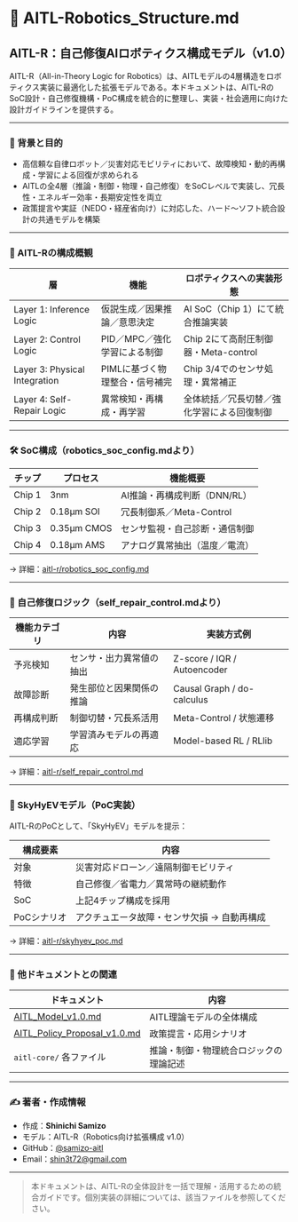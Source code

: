 # 🤖 AITL-Robotics_Structure.md

## AITL-R：自己修復AIロボティクス構成モデル（v1.0）

AITL-R（All-in-Theory Logic for Robotics）は、AITLモデルの4層構造をロボティクス実装に最適化した拡張モデルである。本ドキュメントは、AITL-RのSoC設計・自己修復機構・PoC構成を統合的に整理し、実装・社会適用に向けた設計ガイドラインを提供する。

---

### 🎯 背景と目的

- 高信頼な自律ロボット／災害対応モビリティにおいて、故障検知・動的再構成・学習による回復が求められる  
- AITLの全4層（推論・制御・物理・自己修復）をSoCレベルで実装し、冗長性・エネルギー効率・長期安定性を両立  
- 政策提言や実証（NEDO・経産省向け）に対応した、ハード〜ソフト統合設計の共通モデルを構築

---

### 🧠 AITL-Rの構成概観

| 層                     | 機能                   | ロボティクスへの実装形態                    |
|------------------------|------------------------|--------------------------------------------|
| Layer 1: Inference Logic | 仮説生成／因果推論／意思決定 | AI SoC（Chip 1）にて統合推論実装            |
| Layer 2: Control Logic  | PID／MPC／強化学習による制御 | Chip 2にて高耐圧制御器・Meta-control        |
| Layer 3: Physical Integration | PIMLに基づく物理整合・信号補完 | Chip 3/4でのセンサ処理・異常補正           |
| Layer 4: Self-Repair Logic | 異常検知・再構成・再学習       | 全体統括／冗長切替／強化学習による回復制御 |

---

### 🛠 SoC構成（robotics_soc_config.mdより）

| チップ   | プロセス   | 機能概要                   |
|----------|------------|----------------------------|
| Chip 1   | 3nm        | AI推論・再構成判断（DNN/RL） |
| Chip 2   | 0.18µm SOI | 冗長制御系／Meta-Control    |
| Chip 3   | 0.35µm CMOS| センサ監視・自己診断・通信制御 |
| Chip 4   | 0.18µm AMS | アナログ異常抽出（温度／電流） |

→ 詳細：[aitl-r/robotics_soc_config.md](../aitl-r/robotics_soc_config.md)

---

### 🔧 自己修復ロジック（self_repair_control.mdより）

| 機能カテゴリ | 内容                    | 実装方式例                      |
|--------------|-------------------------|--------------------------------|
| 予兆検知     | センサ・出力異常値の抽出  | Z-score / IQR / Autoencoder    |
| 故障診断     | 発生部位と因果関係の推論  | Causal Graph / do-calculus     |
| 再構成判断   | 制御切替・冗長系活用      | Meta-Control / 状態遷移        |
| 適応学習     | 学習済みモデルの再適応    | Model-based RL / RLlib         |

→ 詳細：[aitl-r/self_repair_control.md](../aitl-r/self_repair_control.md)

---

### 🚁 SkyHyEVモデル（PoC実装）

AITL-RのPoCとして、「SkyHyEV」モデルを提示：

| 構成要素 | 内容                                |
|----------|-----------------------------------|
| 対象     | 災害対応ドローン／遠隔制御モビリティ |
| 特徴     | 自己修復／省電力／異常時の継続動作  |
| SoC      | 上記4チップ構成を採用               |
| PoCシナリオ | アクチュエータ故障・センサ欠損 → 自動再構成 |

→ 詳細：[aitl-r/skyhyev_poc.md](../aitl-r/skyhyev_poc.md)

---

### 🔗 他ドキュメントとの関連

| ドキュメント                   | 内容                         |
|------------------------------|------------------------------|
| [AITL_Model_v1.0.md](AITL_Model_v1.0.md)               | AITL理論モデルの全体構成        |
| [AITL_Policy_Proposal_v1.0.md](AITL_Policy_Proposal_v1.0.md) | 政策提言・応用シナリオ           |
| `aitl-core/` 各ファイル          | 推論・制御・物理統合ロジックの理論記述 |

---

### ✍ 著者・作成情報

- 作成：**Shinichi Samizo**  
- モデル：AITL-R（Robotics向け拡張構成 v1.0）  
- GitHub：[@samizo-aitl](https://github.com/samizo-aitl)  
- Email：shin3t72@gmail.com  

---

> 本ドキュメントは、AITL-Rの全体設計を一括で理解・活用するための統合ガイドです。個別実装の詳細については、該当ファイルを参照してください。

